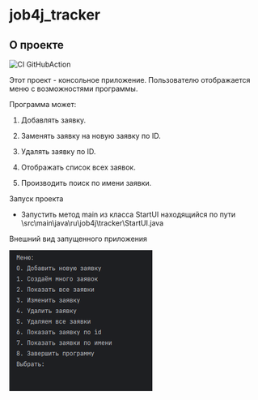 # job4j_tracker

## О проекте

![CI GitHubAction](https://github.com/peterarsentev/job4j_tracker/actions/workflows/maven.yml/badge.svg)

Этот проект - консольное приложение. Пользователю отображается меню с возможностями программы.

Программа может:

1. Добавлять заявку.

1. Заменять заявку на новую заявку по ID.

1. Удалять заявку по ID.

1. Отображать список всех заявок.

1. Производить поиск по имени заявки.

<summary>Запуск проекта</summary>

* Запустить метод main из класса StartUI находящийся по пути \src\main\java\ru\job4j\tracker\StartUI.java

<summary>Внешний вид запущенного приложения</summary>

![img.png](img.png)